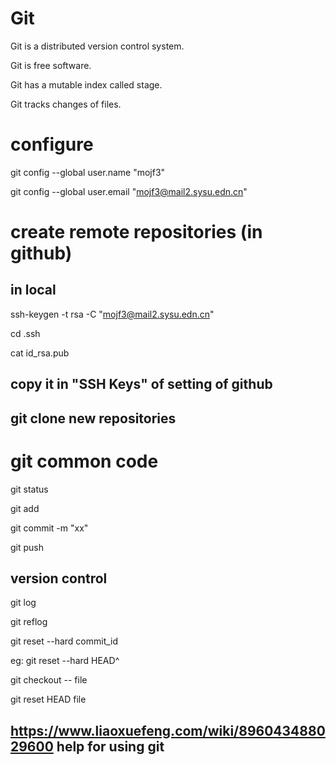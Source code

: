 # Git
Git is a distributed version control system.

Git is free software.

Git has a mutable index called stage.

Git tracks changes of files.


# configure
git config --global user.name "mojf3"

git config --global user.email "mojf3@mail2.sysu.edn.cn"

# create remote repositories (in github)

## in local
ssh-keygen -t rsa -C "mojf3@mail2.sysu.edn.cn"  

cd .ssh

cat id_rsa.pub

## copy it in "SSH Keys" of setting of github

## git clone new repositories


# git common code 
git status

git add 

git commit -m "xx"

git push

## version control
git log

git reflog

git reset --hard commit_id

eg: git reset --hard HEAD^

git checkout -- file

git reset HEAD file


## https://www.liaoxuefeng.com/wiki/896043488029600 help for using git

